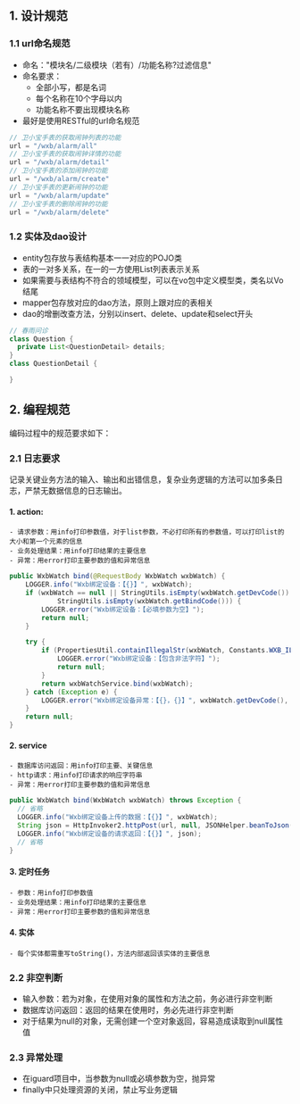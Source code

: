 ## 1. 设计规范
### 1.1 url命名规范

- 命名："模块名/二级模块（若有）/功能名称?过滤信息"
- 命名要求：
    - 全部小写，都是名词
    - 每个名称在10个字母以内
    - 功能名称不要出现模块名称
- 最好是使用RESTful的url命名规范

```java
// 卫小宝手表的获取闹钟列表的功能
url = "/wxb/alarm/all"
// 卫小宝手表的获取闹钟详情的功能
url = "/wxb/alarm/detail"
// 卫小宝手表的添加闹钟的功能
url = "/wxb/alarm/create"
// 卫小宝手表的更新闹钟的功能
url = "/wxb/alarm/update"
// 卫小宝手表的删除闹钟的功能
url = "/wxb/alarm/delete"
```

### 1.2 实体及dao设计

- entity包存放与表结构基本一一对应的POJO类
- 表的一对多关系，在一的一方使用List列表表示关系
- 如果需要与表结构不符合的领域模型，可以在vo包中定义模型类，类名以Vo结尾
- mapper包存放对应的dao方法，原则上跟对应的表相关
- dao的增删改查方法，分别以insert、delete、update和select开头

```java
// 春雨问诊
class Question {
  private List<QuestionDetail> details;
}
class QuestionDetail {

}
```

## 2. 编程规范

编码过程中的规范要求如下：

### 2.1 日志要求  
记录关键业务方法的输入、输出和出错信息，复杂业务逻辑的方法可以加多条日志，严禁无数据信息的日志输出。

#### 1. action:

    - 请求参数：用info打印参数值，对于list参数，不必打印所有的参数值，可以打印list的大小和第一个元素的信息
    - 业务处理结果：用info打印结果的主要信息
    - 异常：用error打印主要参数的值和异常信息

```java
public WxbWatch bind(@RequestBody WxbWatch wxbWatch) {
    LOGGER.info("Wxb绑定设备：【{}】", wxbWatch);
    if (wxbWatch == null || StringUtils.isEmpty(wxbWatch.getDevCode()) ||
            StringUtils.isEmpty(wxbWatch.getBindCode())) {
        LOGGER.error("Wxb绑定设备：【必填参数为空】");
        return null;
    }

    try {
        if (PropertiesUtil.containIllegalStr(wxbWatch, Constants.WXB_ILLEGAL_STR)) {
            LOGGER.error("Wxb绑定设备：【包含非法字符】");
            return null;
        }
        return wxbWatchService.bind(wxbWatch);
    } catch (Exception e) {
        LOGGER.error("Wxb绑定设备异常：【{}，{}】", wxbWatch.getDevCode(), e.getMessage());
    }
    return null;
}
```

#### 2. service

    - 数据库访问返回：用info打印主要、关键信息
    - http请求：用info打印请求的响应字符串
    - 异常：用error打印主要参数的值和异常信息

```java
public WxbWatch bind(WxbWatch wxbWatch) throws Exception {
  // 省略
  LOGGER.info("Wxb绑定设备上传的数据：【{}】", wxbWatch);
  String json = HttpInvoker2.httpPost(url, null, JSONHelper.beanToJson(wxbWatch));
  LOGGER.info("Wxb绑定设备的请求返回：【{}】", json);
  // 省略
}
```

#### 3. 定时任务

    - 参数：用info打印参数值
    - 业务处理结果：用info打印结果的主要信息
    - 异常：用error打印主要参数的值和异常信息

#### 4. 实体

    - 每个实体都需重写toString()，方法内部返回该实体的主要信息

### 2.2 非空判断  

- 输入参数：若为对象，在使用对象的属性和方法之前，务必进行非空判断
- 数据库访问返回：返回的结果在使用时，务必先进行非空判断
- 对于结果为null的对象，无需创建一个空对象返回，容易造成读取到null属性值

### 2.3 异常处理  

- 在iguard项目中，当参数为null或必填参数为空，抛异常
- finally中只处理资源的关闭，禁止写业务逻辑
